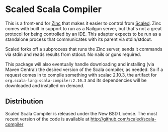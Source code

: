 # Scaled Scala Compiler

This is a front-end for [Zinc] that makes it easier to control from [Scaled]. Zinc comes with built
in support to run as a Nailgun server, but that's not a great protocol for being controlled by
an IDE. This adapter expects to be run as a standalone process that communicates with its parent
via stdin/stdout.

Scaled forks off a subprocess that runs the Zinc server, sends it commands via stdin and reads
results from stdout. No nails or guns required.

This package will also eventually handle downloading and installing (via Maven Central) the
desired version of the Scala compiler, as needed. So if a request comes in to compile something
with scalac 2.10.3, the artifact for `org.scala-lang:scala-compiler:2.10.3` and its dependencies
will be downloaded and installed on demand.

## Distribution

Scaled Scala Compiler is released under the New BSD License. The most recent version of the code is
available at http://github.com/scaled/scala-compiler

[Scaled]: https://github.com/scaled/scaled
[Zinc]: https://github.com/typesafehub/zinc